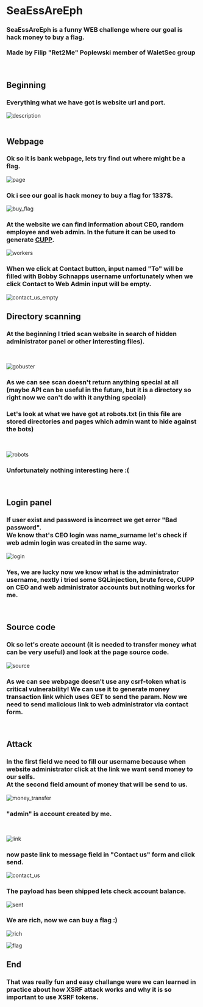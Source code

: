 
# SeaEssAreEph
### SeaEssAreEph is a funny WEB challenge where our goal is hack money to buy a flag.</br></br>Made by Filip "Ret2Me" Poplewski member of WaletSec group
</br>

## Beginning
### Everything what we have got is website url and port.  
![description](description.png "description")
</br>
</br>

## Webpage 
### Ok so it is bank webpage, lets try find out where  might be a flag.
![page](page.png "page")
</br>

### Ok i see our goal is hack money to buy a flag for 1337$. 
![buy_flag](buy_flag.png "buy_flag")
</br>

### At the website we can find information about CEO, random employee and <b>web admin</b>. In the future it can be used to generate <a href="https://github.com/Mebus/cupp">CUPP</a>.
![workers](workers.png "workers")
</br>


### When we click at Contact button, input named "To" will be filled with Bobby Schnapps username unfortunately when we click Contact to Web Admin input will be empty. 
![contact_us_empty](contact_us_empty.png "contact_us_empty")
</br>




## Directory scanning
### At the beginning I tried scan website in search of hidden administrator panel or other interesting files).
</br>

![gobuster](gobuster.png "gobuster")
</br>

### As we can see scan doesn't return anything special at all (maybe API can be useful in the future, but it is a directory so right now we can't do with it anything special)
### Let's look at what we have got at robots.txt (in this file are stored directories and pages which admin want to hide against the bots)
</br>

![robots](robots.png "robots")
### Unfortunately nothing interesting here :(
</br>

## Login panel
### If user exist and password is incorrect we get error "Bad password".</br>We know that's CEO login was name_surname let's check if web admin login was created in the same way.  
![login](login.png "login")
</br>

### Yes, we are lucky now we know what is the administrator username, nextly i tried some SQLinjection, brute force, CUPP on CEO and web administrator accounts but nothing works for me.   
</br>

## Source code
### Ok so let's create account (it is needed to transfer money what can be very useful) and look at the page source code.

![source](source.jpg "source")
</br>

### As we can see webpage doesn't use any csrf-token what is critical vulnerability! We can use it to generate money transaction link which uses GET to send the param. Now we need to send malicious link to web administrator via contact form. 
</br>

## Attack
### In the first field we need to fill our username because when website administrator click at the link we want send money to our selfs.</br>At the second field amount of money that will be send to us.
![money_transfer](money_transfer.png "money_transfer")
</br>


### "admin" is account created by me. 
</br>

![link](link.png "link")
</br>

### now paste link to message field in "Contact us" form and click send. 
![contact_us](contact_us.png "contact_us")
</br>

### The payload has been shipped lets check account balance.
![sent](sent.png "sent")
</br>

### We are rich, now we can buy a flag :)

![rich](rich.png "rich")
</br>

![flag](flag.png "flag")
</br>

## End
### That was really fun and easy challange were we can learned in practice about how XSRF attack works and why it is so important to use XSRF tokens.
